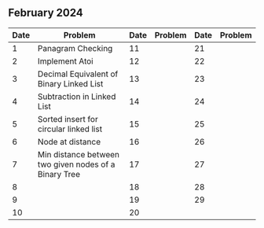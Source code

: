 ## February 2024

| Date | Problem                                               | Date | Problem | Date | Problem |
| ---- | ----------------------------------------------------- | ---- | ------- | ---- | ------- |
| 1    | Panagram Checking                                     | 11   |         | 21   |         |
| 2    | Implement Atoi                                        | 12   |         | 22   |         |
| 3    | Decimal Equivalent of Binary Linked List              | 13   |         | 23   |         |
| 4    | Subtraction in Linked List                            | 14   |         | 24   |         |
| 5    | Sorted insert for circular linked list                | 15   |         | 25   |         |
| 6    | Node at distance                                      | 16   |         | 26   |         |
| 7    | Min distance between two given nodes of a Binary Tree | 17   |         | 27   |         |
| 8    |                                                       | 18   |         | 28   |         |
| 9    |                                                       | 19   |         | 29   |         |
| 10   |                                                       | 20   |         |      |         |
